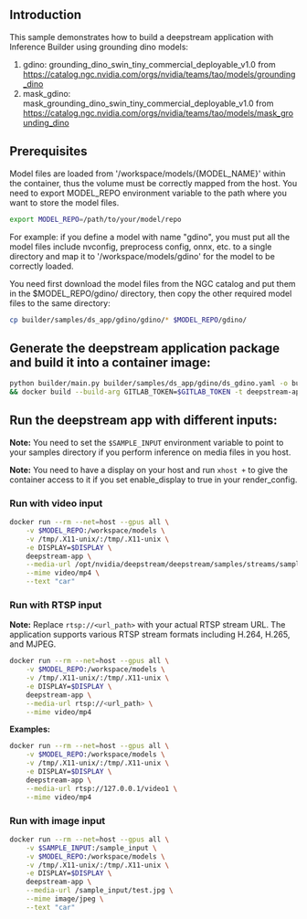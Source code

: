 ## Introduction

This sample demonstrates how to build a deepstream application with Inference Builder using grounding dino  models:
1. gdino: grounding_dino_swin_tiny_commercial_deployable_v1.0 from https://catalog.ngc.nvidia.com/orgs/nvidia/teams/tao/models/grounding_dino
2. mask_gdino: mask_grounding_dino_swin_tiny_commercial_deployable_v1.0 from https://catalog.ngc.nvidia.com/orgs/nvidia/teams/tao/models/mask_grounding_dino

## Prerequisites

Model files are loaded from '/workspace/models/{MODEL_NAME}' within the container, thus the volume must be correctly mapped from the host.
You need to export MODEL_REPO environment variable to the path where you want to store the model files.

```bash
export MODEL_REPO=/path/to/your/model/repo
```

For example: if you define a model with name "gdino", you must put all the model files include nvconfig, preprocess config, onnx, etc. to a single directory and map it to '/workspace/models/gdino' for the model to be correctly loaded.

You need first download the model files from the NGC catalog and put them in the $MODEL_REPO/gdino/ directory, then copy the other required model files to the same directory:

```bash
cp builder/samples/ds_app/gdino/gdino/* $MODEL_REPO/gdino/
```

## Generate the deepstream application package and build it into a container image:

```bash
python builder/main.py builder/samples/ds_app/gdino/ds_gdino.yaml -o builder/samples/ds_app --server-type serverless -c builder/samples/tao/processors.py -t \
&& docker build --build-arg GITLAB_TOKEN=$GITLAB_TOKEN -t deepstream-app builder/samples/ds_app
```

## Run the deepstream app with different inputs:

**Note:** You need to set the `$SAMPLE_INPUT` environment variable to point to your samples directory if you perform inference on media files in you host.

**Note:** You need to have a display on your host and run `xhost +` to give the container access to it if you set enable_display to true in your render_config.

### Run with video input

```bash
docker run --rm --net=host --gpus all \
    -v $MODEL_REPO:/workspace/models \
    -v /tmp/.X11-unix/:/tmp/.X11-unix \
    -e DISPLAY=$DISPLAY \
    deepstream-app \
    --media-url /opt/nvidia/deepstream/deepstream/samples/streams/sample_1080p_h264.mp4 \
    --mime video/mp4 \
    --text "car"
```

### Run with RTSP input

**Note:** Replace `rtsp://<url_path>` with your actual RTSP stream URL. The application supports various RTSP stream formats including H.264, H.265, and MJPEG.

```bash
docker run --rm --net=host --gpus all \
    -v $MODEL_REPO:/workspace/models \
    -v /tmp/.X11-unix/:/tmp/.X11-unix \
    -e DISPLAY=$DISPLAY \
    deepstream-app \
    --media-url rtsp://<url_path> \
    --mime video/mp4
```

**Examples:**

```bash
docker run --rm --net=host --gpus all \
    -v $MODEL_REPO:/workspace/models \
    -v /tmp/.X11-unix/:/tmp/.X11-unix \
    -e DISPLAY=$DISPLAY \
    deepstream-app \
    --media-url rtsp://127.0.0.1/video1 \
    --mime video/mp4
```

### Run with image input


```bash
docker run --rm --net=host --gpus all \
    -v $SAMPLE_INPUT:/sample_input \
    -v $MODEL_REPO:/workspace/models \
    -v /tmp/.X11-unix/:/tmp/.X11-unix \
    -e DISPLAY=$DISPLAY \
    deepstream-app \
    --media-url /sample_input/test.jpg \
    --mime image/jpeg \
    --text "car"
```